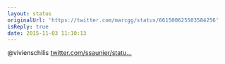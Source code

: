 ```yaml
---
layout: status
originalUrl: 'https://twitter.com/marcgg/status/661500625503584256'
isReply: true
date: 2015-11-03 11:10:13
---
```


@vivienschilis [twitter.com/ssaunier/statu…](https://twitter.com/ssaunier/status/661498552217157633)
